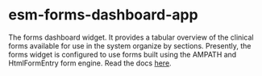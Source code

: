 # esm-forms-dashboard-app

The forms dashboard widget. It provides a tabular overview of the clinical forms available for use in the system organize by sections. 
Presently, the forms widget is configured to use forms built using the AMPATH and HtmlFormEntry form engine. Read the docs [here](https://ampath-forms.vercel.app).


